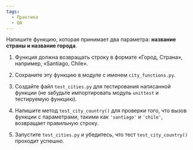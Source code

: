 ```yaml
---
tags:
  - Практика
  - QA
---
```

Напишите функцию, которая принимает два параметра: **название страны и название города**.

1. Функция должна возвращать строку в формате «Город, Страна», например, «Santiago, Chile».

2. Сохраните эту функцию в модуле с именем `city_functions.py`.

3. Создайте файл `test_cities.py` для тестирования написанной функции (не забудьте импортировать модуль `unittest` и тестируемую функцию).

4. Напишите метод `test_city_country()` для проверки того, что вызов функции с параметрами, такими как `'santiago'` и `'chile'`, возвращает правильную строку.

5. Запустите `test_cities.py` и убедитесь, что тест `test_city_country()` проходит успешно.